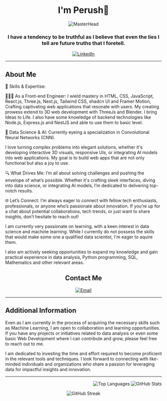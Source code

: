 <h1 align="center">I'm Perush👋</h1>

<p align="center">
  <img src="https://external-content.duckduckgo.com/iu/?u=https%3A%2F%2Fmir-s3-cdn-cf.behance.net%2Fproject_modules%2F1400_opt_1%2F6c0f9b95746151.5e9ecde69599e.gif&f=1&nofb=1&ipt=2ef42c9e3a39ccaf5846dd53ae54b201845af1767ea8ef3b4624ca487c2287c4&ipo=images" alt="MasterHead" />
</p>

<h3 align="center">I have a tendency to be truthful as I believe that even the lies I tell are future truths that I foretell.</h3>

<p align="center">
  <a href="https://linkedin.com/in/@perush-parajuli" target="_blank">
    <img src="https://img.shields.io/badge/LinkedIn-%40perush%20parajuli-blue?logo=linkedin&style=for-the-badge" alt="LinkedIn" />
  </a>
</p>

<hr>

<h2 align="left">About Me</h2>

<p align="left"Hey there! I’m a Front-end Developer with a knack for blending innovative design with technical prowess. Right now, my focus is on crafting exceptional user experiences using React.js, Three.js, and Next.js, and I’m pretty skilled with Tailwind CSS and Framer Motion to make things pop.

🔧 Skills & Expertise:

👨🏽‍💻 As a Front-end Engineer:
I wield mastery in HTML, CSS, JavaScript, React.js, Three.js, Next.js, Tailwind CSS, shadcn UI and Framer Motion, Crafting captivating web applications that resonate with users. My creating prowess extend to 3D web development with ThreeJs and Blender. I bring Ideas to Life. I also have some knowledge of backend technologies like Node.js, Express.js and NestJS and able to use them to basic level.

🔭 Data Science & AI:
Currently eyeing a specialization in Convolutional Neural Networks (CNN).

I love turning complex problems into elegant solutions, whether it's developing interactive 3D visuals, responsive UIs, or integrating AI models into web applications. My goal is to build web apps that are not only functional but also a joy to use.

🔍 What Drives Me:
 I’m all about solving challenges and pushing the envelope of what’s possible. Whether it's crafting sleek interfaces, diving into data science, or integrating AI models, I’m dedicated to delivering top-notch results.

🌐 Let’s Connect:
I’m always eager to connect with fellow tech enthusiasts, professionals, or anyone who’s passionate about innovation. If you’re up for a chat about potential collaborations, tech trends, or just want to share insights, don’t hesitate to reach out!</p>

<p align="left">I am currently very passionate on learning, with a keen interest in data science and machine learning. While I currently do not possess the skills that would make some one a qualified data scientist, I'm eager to aquire them.</p>

<p align="left">I also am actively seeking opportunities to expand my knowledge and gain practical experience in data analysis, Python programming, SQL, Mathematics and other relevant areas.</p>

<h2 align="center">Contact Me</h2>

<p align="center">
  <a href="mailto:perushparajuli@gmail.com" target="_blank">
    <img src="https://img.shields.io/badge/Email-perushparajuli%40gmail.com-red?style=for-the-badge&logo=gmail" alt="Email" />
  </a>
</p>

<hr>

<h2 align="left">Additional Information</h2>

<p align="left">Even as I am currently in the process of acquiring the necessary skills such as Machine Learning, I am open to collaboration and learning opportunities. If you have any projects or initiatives related to data analysis or even some basic Web Development where I can contribute and grow, please feel free to reach out to me.</p>

<p align="left">I am dedicated to investing the time and effort required to become proficient in the relevant tools and techniques. I look forward to connecting with like-minded individuals and organizations who share a passion for leveraging data for impactful insights and innovation.</p>

<hr>

<p align="Right">
  <img src="https://github-readme-stats.vercel.app/api/top-langs?username=perushparajuli&show_icons=true&locale=en&layout=compact" alt="Top Languages" />
  <img src="https://github-readme-stats.vercel.app/api?username=perushparajuli&show_icons=true&locale=en" alt="GitHub Stats" />
</p>

<p align="center">
  <img src="https://github-readme-streak-stats.herokuapp.com/?user=perushparajuli" alt="GitHub Streak" />
</p>
